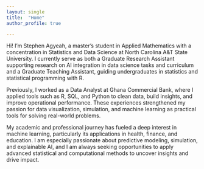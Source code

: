```yaml
---
layout: single
title:  "Home"
author_profile: true

---
```


Hi! I’m Stephen Agyeah, a master’s student in Applied Mathematics with a concentration in Statistics and Data Science at North Carolina A&T State University. I currently serve as both a Graduate Research Assistant supporting research on AI integration in data science tasks and curriculum and a Graduate Teaching Assistant, guiding undergraduates in statistics and statistical programming with R.

Previously, I worked as a Data Analyst at Ghana Commercial Bank, where I applied tools such as R, SQL, and Python to clean data, build insights, and improve operational performance. These experiences strengthened my passion for data visualization, simulation, and machine learning as practical tools for solving real-world problems.

My academic and professional journey has fueled a deep interest in machine learning, particularly its applications in health, finance, and education. I am especially passionate about predictive modeling, simulation, and explainable AI, and I am always seeking opportunities to apply advanced statistical and computational methods to uncover insights and drive impact.


